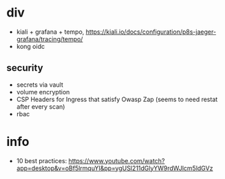 # div
- kiali + grafana + tempo, https://kiali.io/docs/configuration/p8s-jaeger-grafana/tracing/tempo/
- kong oidc

## security
- secrets via vault
- volume encryption
- CSP Headers for Ingress that satisfy Owasp Zap (seems to need restat after every scan)
- rbac
                                                                                               
# info
- 10 best practices: https://www.youtube.com/watch?app=desktop&v=oBf5lrmquYI&pp=ygUSI211dGlyYW9rdWJlcm5ldGVz
